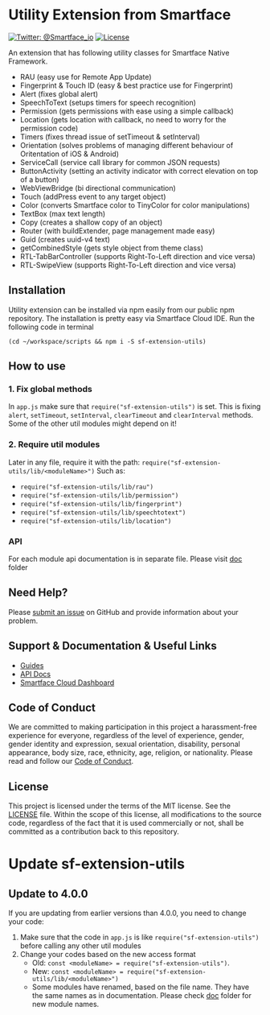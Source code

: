 # Utility Extension from Smartface
[![Twitter: @Smartface_io](https://img.shields.io/badge/contact-@Smartface_io-blue.svg?style=flat)](https://twitter.com/smartface_io)
[![License](https://img.shields.io/badge/license-MIT-green.svg?style=flat)](https://raw.githubusercontent.com/smartface/sf-extension-utils/master/LICENSE)

An extension that has following utility classes for Smartface Native Framework.
- RAU (easy use for Remote App Update)
- Fingerprint & Touch ID (easy & best practice use for Fingerprint)
- Alert (fixes global alert)
- SpeechToText (setups timers for speech recognition)
- Permission (gets permissions with ease using a simple callback)
- Location (gets location with callback, no need to worry for the permission code)
- Timers (fixes thread issue of setTimeout & setInterval)
- Orientation (solves problems of managing different behaviour of Oritentation of iOS & Android)
- ServiceCall (service call library for common JSON requests)
- ButtonActivity (setting an activity indicator with correct elevation on top of a button)
- WebViewBridge (bi directional communication)
- Touch (addPress event to any target object)
- Color (converts Smartface color to TinyColor for color manipulations)
- TextBox (max text length)
- Copy (creates a shallow copy of an object)
- Router (with buildExtender, page management made easy)
- Guid (creates uuid-v4 text)
- getCombinedStyle (gets style object from theme class)
- RTL-TabBarController (supports Right-To-Left direction and vice versa)
- RTL-SwipeView (supports Right-To-Left direction and vice versa)

## Installation
Utility extension can be installed via npm easily from our public npm repository. The installation is pretty easy via Smartface Cloud IDE.
Run the following code in terminal
```shell
(cd ~/workspace/scripts && npm i -S sf-extension-utils)
```
## How to use
### 1. Fix global methods
In `app.js` make sure that `require("sf-extension-utils")` is set. This is fixing `alert`, `setTimeout`, `setInterval`, `clearTimeout` and `clearInterval` methods. Some of the other util modules might depend on it!
### 2. Require util modules
Later in any file, require it with the path: `require("sf-extension-utils/lib/<moduleName>")` Such as:
- `require("sf-extension-utils/lib/rau")`
- `require("sf-extension-utils/lib/permission")`
- `require("sf-extension-utils/lib/fingerprint")`
- `require("sf-extension-utils/lib/speechtotext")`
- `require("sf-extension-utils/lib/location")`

### API
For each module api documentation is in separate file. Please visit [doc](./doc) folder

## Need Help?

Please [submit an issue](https://github.com/smartface/sf-extension-utils/issues) on GitHub and provide information about your problem.

## Support & Documentation & Useful Links
- [Guides](https://developer.smartface.io/)
- [API Docs](http://ref.smartface.io/)
- [Smartface Cloud Dashboard](https://cloud.smartface.io)

## Code of Conduct
We are committed to making participation in this project a harassment-free experience for everyone, regardless of the level of experience, gender, gender identity and expression, sexual orientation, disability, personal appearance, body size, race, ethnicity, age, religion, or nationality.
Please read and follow our [Code of Conduct](./CODE_OF_CONDUCT.md).

## License

This project is licensed under the terms of the MIT license. See the [LICENSE](./LICENSE) file. Within the scope of this license, all modifications to the source code, regardless of the fact that it is used commercially or not, shall be committed as a contribution back to this repository.


# Update sf-extension-utils
## Update to 4.0.0
If you are updating from earlier versions than 4.0.0, you need to change your code:
1. Make sure that the code in `app.js` is like `require("sf-extension-utils")` before calling any other util modules
2. Change your codes based on the new access format
    - Old: `const <moduleName> = require("sf-extension-utils")`.<moduleName>
    - New: `const <moduleName> = require("sf-extension-utils/lib/<moduleName>")`
    - Some modules have renamed, based on the file name. They have the same names as in documentation. Please check [doc](./doc) folder for new module names.